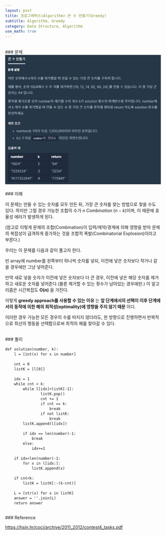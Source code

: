 ```yaml
---
layout: post
title: 프로그래머스(Algorithm)-큰 수 만들기(Greedy)
subtitle: Algorithm, Greedy
category: Data Structure, Algorithm
use_math: true
---
```


<br>
### 문제

<center><img src = '/post_img/200313/image5.png' width="600"/></center>

<br>
### 이해

이 문제는 만들 수 있는 숫자를 모두 만든 뒤, 가장 큰 숫자를 찾는 방법으로 찾을 수도 있다. 하지만 그럴 경우 가능한 조합의 수가 $n\;Combination\;(n-k)$이며, 이 때문에 효율성 에러가 발생하게 된다.

(참고로 이렇게 문제의 조합(Combination)이 입력/제약/경계에 의해 영향을 받아 문제의 복잡성이 급격하게 증가하는 것을 조합적 폭발(Combinatorial Explosion)이라고 부른다.)

우리는 이 문제를 다음과 같이 풀고자 한다.

빈 array에 number를 왼쪽부터 하나씩 숫자를 넣되, 이전에 넣은 숫자보다 작거나 같을 경우에만 그냥 넣어준다.

만약 새로 넣을 숫자가 이전에 넣은 숫자보다 더 큰 경우, 이전에 넣은 해당 숫자를 제거하고 새로운 숫자를 넣어준다.(물론 제거할 수 있는 횟수가 남아있는 경우에만.) 이 알고리즘은 시간복잡도 __O(n)__ 을 가진다.

이렇게 __greedy approach를 사용할 수 있는 이유__ 는 __앞 단계에서의 선택이 이후 단계에서의 동작에 의한 해의 최적성(optimality)에 영향을 주지 않기 때문__ 이다.

이러한 경우 가능한 모든 경우의 수를 따지지 않더라도, 한 방향으로 진행하면서 반복적으로 최선의 행동을 선택함으로써 최적의 해를 찾아갈 수 있다.

<br>
### 풀이

```
def solution(number, k):
    l = [int(x) for x in number]

    cnt = 0
    listK = [l[0]]

    idx = 1
    while cnt < k:
        while l[idx]>listK[-1]:
                listK.pop()
                cnt += 1
                if cnt == k:
                    break
                if not listK:
                    break
        listK.append(l[idx])

        if idx == len(number)-1:
            break
        else:
            idx+=1

    if idx<len(number)-1:
        for x in l[idx:]:
            listK.append(x)

    if cnt<k:
        listK = listK[:-(k-cnt)]

    L = [str(x) for x in listK]
    answer = ''.join(L)
    return answer
```

<br>
### Reference

https://hsin.hr/coci/archive/2011_2012/contest4_tasks.pdf
